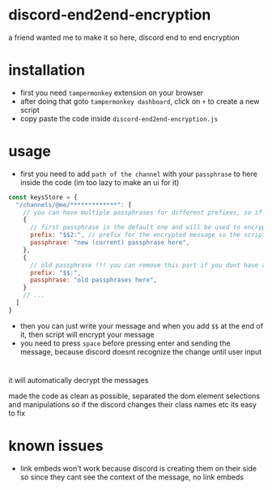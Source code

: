 # discord-end2end-encryption

a friend wanted me to make it so here, discord end to end encryption

# installation

- first you need `tampermonkey` extension on your browser
- after doing that goto `tampermonkey dashboard`, click on `+` to create a new script
- copy paste the code inside `discord-end2end-encryption.js`

# usage

- first you need to add `path of the channel` with your `passphrase` to here inside the code (im too lazy to make an ui for it)

```js
const keysStore = {
  "/channels/@me/*************": [
    // you can have multiple passphrases for different prefixes, so if u change your passphrase you can still see the old messages
    {
      // first passphrase is the default one and will be used to encrypt your messages
      prefix: "$$2:", // prefix for the encrypted message so the script can know which passphrase to use
      passphrase: "new (current) passphrase here",
    },
    {
      // old passphrase !!! you can remove this part if you dont have an old passphrases
      prefix: "$$:",
      passphrase: "old passphrases here",
    }
    // ...
  ]
}
```

- then you can just write your message and when you add `$$` at the end of it, then script will encrypt your message
- you need to press `space` before pressing enter and sending the message, because discord doesnt recognize the change until user input

#

it will automatically decrypt the messages

made the code as clean as possible, separated the dom element selections and manipulations so if the discord changes their class names etc its easy to fix

# known issues

- link embeds won't work because discord is creating them on their side so since they cant see the context of the message, no link embeds
